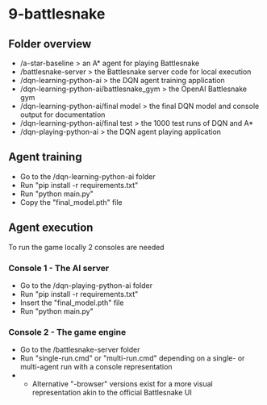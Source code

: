 # 9-battlesnake

## Folder overview
- /a-star-baseline > an A* agent for playing Battlesnake
- /battlesnake-server > the Battlesnake server code for local execution
- /dqn-learning-python-ai > the DQN agent training application
- /dqn-learning-python-ai/battlesnake_gym > the OpenAI Battlesnake gym
- /dqn-learning-python-ai/final model > the final DQN model and console output for documentation
- /dqn-learning-python-ai/final test > the 1000 test runs of DQN and A*
- /dqn-playing-python-ai > the DQN agent playing application

## Agent training
- Go to the /dqn-learning-python-ai folder
- Run "pip install -r requirements.txt"
- Run "python main.py"
- Copy the "final_model.pth" file

## Agent execution
To run the game locally 2 consoles are needed

### Console 1 - The AI server
- Go to the /dqn-playing-python-ai folder
- Run "pip install -r requirements.txt"
- Insert the "final_model.pth" file
- Run "python main.py"

### Console 2 - The game engine
- Go to the /battlesnake-server folder
- Run "single-run.cmd" or "multi-run.cmd" depending on a single- or multi-agent run with a console representation
- - Alternative "-browser" versions exist for a more visual representation akin to the official Battlesnake UI
